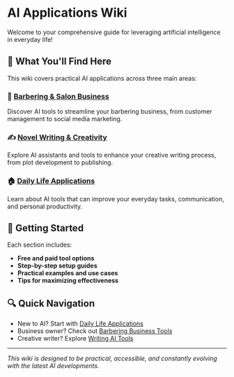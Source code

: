 # AI Applications Wiki

Welcome to your comprehensive guide for leveraging artificial intelligence in everyday life!

## 🎯 What You'll Find Here

This wiki covers practical AI applications across three main areas:

### 💈 [Barbering & Salon Business](/barbering/)
Discover AI tools to streamline your barbering business, from customer management to social media marketing.

### ✍️ [Novel Writing & Creativity](/writing/)
Explore AI assistants and tools to enhance your creative writing process, from plot development to publishing.

### 🏠 [Daily Life Applications](/daily-life/)
Learn about AI tools that can improve your everyday tasks, communication, and personal productivity.

## 🚀 Getting Started

Each section includes:
- **Free and paid tool options**
- **Step-by-step setup guides**
- **Practical examples and use cases**
- **Tips for maximizing effectiveness**

## 🔍 Quick Navigation

- New to AI? Start with [Daily Life Applications](/daily-life/)
- Business owner? Check out [Barbering Business Tools](/barbering/)
- Creative writer? Explore [Writing AI Tools](/writing/)

---

*This wiki is designed to be practical, accessible, and constantly evolving with the latest AI developments.*
